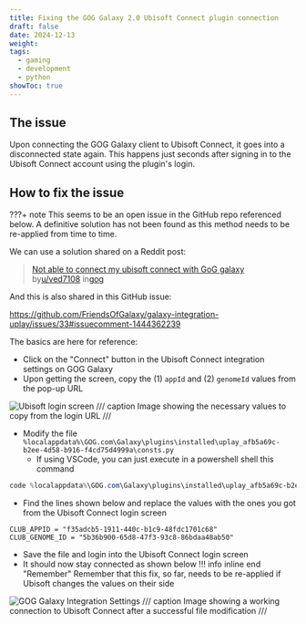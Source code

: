 ```yaml
---
title: Fixing the GOG Galaxy 2.0 Ubisoft Connect plugin connection
draft: false
date: 2024-12-13
weight: 
tags:
  - gaming
  - development
  - python
showToc: true
---
```

## The issue

Upon connecting the GOG Galaxy client to Ubisoft Connect, it goes into a disconnected state again. This happens just seconds after signing in to the Ubisoft Connect account using the plugin's login. <!-- more -->

## How to fix the issue

???+ note
	This seems to be an open issue in the GitHub repo referenced below. A definitive solution has not been found as this method needs to be re-applied from time to time.

We can use a solution shared on a Reddit post:

> [Not able to connect my ubisoft connect with GoG galaxy](https://www.reddit.com/r/gog/comments/pjsdph/comment/htsh140/?utm_source=share&utm_medium=web3x&utm_name=web3xcss&utm_term=1&utm_content=share_button)  
> by[u/ved7108](https://www.reddit.com/user/ved7108/) in[gog](https://www.reddit.com/r/gog/)

And this is also shared in this GitHub issue:

https://github.com/FriendsOfGalaxy/galaxy-integration-uplay/issues/33#issuecomment-1444362239

The basics are here for reference:

- Click on the "Connect" button in the Ubisoft Connect integration settings on GOG Galaxy
- Upon getting the screen, copy the (1) `appId` and (2) `genomeId` values from the pop-up URL

![Ubisoft login screen](ubisoft-connect-login.png)
/// caption
Image showing the necessary values to copy from the login URL
///

- Modify the file `%localappdata%\GOG.com\Galaxy\plugins\installed\uplay_afb5a69c-b2ee-4d58-b916-f4cd75d4999a\consts.py`
	- If using VSCode, you can just execute in a powershell shell this command

``` powershell
code %localappdata%\GOG.com\Galaxy\plugins\installed\uplay_afb5a69c-b2ee-4d58-b916-f4cd75d4999a\consts.py
```

- Find the lines shown below and replace the values with the ones you got from the Ubisoft Connect login screen

```
CLUB_APPID = "f35adcb5-1911-440c-b1c9-48fdc1701c68"
CLUB_GENOME_ID = "5b36b900-65d8-47f3-93c8-86bdaa48ab50"
```

- Save the file and login into the Ubisoft Connect login screen
- It should now stay connected as shown below
!!! info inline end "Remember"
	Remember that this fix, so far, needs to be re-applied if Ubisoft changes the values on their side

![GOG Galaxy Integration Settings](gog-galaxy-integrations-settings.png)
/// caption
Image showing a working connection to Ubisoft Connect after a successful file modification
///
